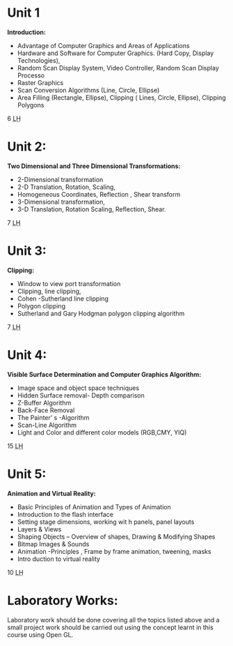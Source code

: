 # Unit 1

<p align="justify">

<b>Introduction:</b> 

- Advantage of Computer Graphics and Areas of Applications
- Hardware and Software for Computer Graphics. (Hard Copy, Display Technologies),
- Random Scan Display System, Video Controller, Random Scan Display Processo
- Raster Graphics
- Scan Conversion Algorithms (Line, Circle, Ellipse)
- Area Filling (Rectangle, Ellipse), Clipping ( Lines, Circle, Ellipse), Clipping Polygons

6 <abbr title="Lecture Hours">LH</abbr>

</p>

# Unit 2:

<p align="justify">

<b>Two Dimensional and Three Dimensional Transformations:</b>

- 2-Dimensional transformation
- 2-D Translation, Rotation, Scaling,
- Homogeneous Coordinates, Reflection , Shear transform
- 3-Dimensional transformation,
- 3-D Translation, Rotation Scaling, Reflection, Shear.

7 <abbr title="Lecture Hours">LH</abbr>

</p>

# Unit 3:

<p align="justify">

<b>Clipping:</b>

- Window to view port transformation
- Clipping, line clipping,
- Cohen -Sutherland line clipping
- Polygon clipping
- Sutherland and Gary Hodgman polygon clipping algorithm

7 <abbr title="Lecture Hours">LH</abbr>

</p>

# Unit 4:

<p align="justify">

<b>Visible Surface Determination and Computer Graphics Algorithm:</b>

- Image space and object space techniques
- Hidden Surface removal- Depth comparison
- Z-Buffer Algorithm
- Back-Face Removal
- The Painter’ s -Algorithm
- Scan-Line Algorithm
- Light and Color and different color models (RGB,CMY, YIQ)

15 <abbr title="Lecture Hours">LH</abbr>

</p>

# Unit 5:

<p align="justify">

<b>Animation and Virtual Reality:</b>

- Basic Principles of Animation and Types of Animation
- Introduction to the flash interface
- Setting stage dimensions, working wit h panels, panel layouts
- Layers & Views
- Shaping Objects – Overview of shapes, Drawing & Modifying Shapes
- Bitmap Images & Sounds
- Animation -Principles , Frame by frame animation, tweening, masks
- Intro duction to virtual reality

10 <abbr title="Lecture Hours">LH</abbr>

</p>

# Laboratory Works:

<p align="justify">

Laboratory work should be done covering all the topics listed above and a small project work should be carried out using the concept learnt in this course using Open GL.

</p>